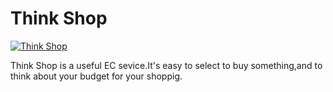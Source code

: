 Think Shop
=======

[![Think Shop](http://mory.weblike.jp/house_moving_shopping/img/hatena.jpg)](http://mory.weblike.jp/house_moving_shopping/Items/)

Think Shop is a useful EC sevice.It's easy to select to buy something,and to think about your budget for your shoppig.